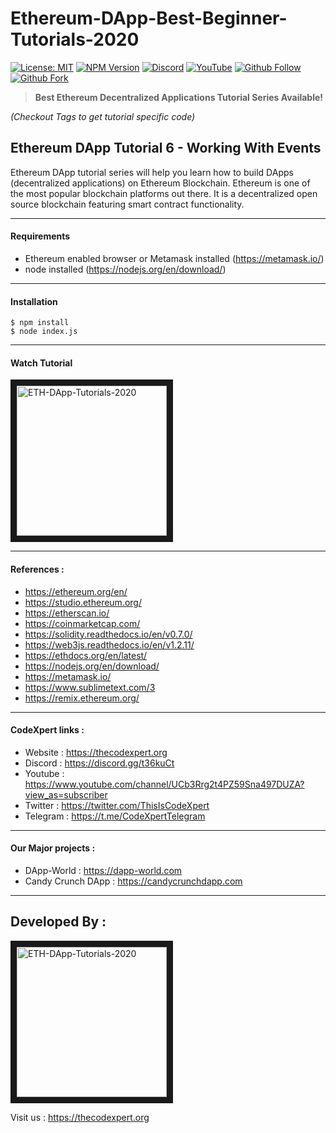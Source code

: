 # Ethereum-DApp-Best-Beginner-Tutorials-2020

[![License: MIT](https://img.shields.io/npm/l/express?color=orange)](https://opensource.org/licenses/MIT)
[![NPM Version](https://img.shields.io/node/v/express?color=blue)]()
[![Discord](https://img.shields.io/discord/475163926187999242?logo=discord)](https://discord.gg/t36kuCt)
[![YouTube](https://img.shields.io/youtube/views/omJRDY6xJss?style=social)](https://www.youtube.com/playlist?list=PLL5pYVd8AWtSx0Gd-0CultL8O67HqvhI4)
[![Github Follow](https://img.shields.io/github/followers/ThisIsCodeXpert?style=social)](https://github.com/ThisIsCodeXpert)
[![Github Fork](https://img.shields.io/github/forks/ThisIsCodeXpert/Ethereum-DApp-Best-Beginner-Tutorials-2020?style=social)](https://github.com/ThisIsCodeXpert/Ethereum-DApp-Best-Beginner-Tutorials-2020)

> **Best Ethereum Decentralized Applications Tutorial Series Available!**

_(Checkout Tags to get tutorial specific code)_

## Ethereum DApp Tutorial 6 - Working With Events

Ethereum DApp tutorial series will help you learn how to build DApps (decentralized applications) on Ethereum Blockchain. Ethereum is one of the most popular blockchain platforms out there. It is a decentralized open source blockchain featuring smart contract functionality.

---

#### Requirements
- Ethereum enabled browser or Metamask installed (https://metamask.io/)
- node installed (https://nodejs.org/en/download/)
---

#### Installation

```
$ npm install
$ node index.js
```
---

#### Watch Tutorial
<a href="https://www.youtube.com/playlist?list=PLL5pYVd8AWtSx0Gd-0CultL8O67HqvhI4" target="_blank">
  <img src="https://thecodexpert.org/images/ETH-DApp-Tutorials-2020.png" alt="ETH-DApp-Tutorials-2020" width="240" border="10" />
</a>

---
#### References :

- https://ethereum.org/en/
- https://studio.ethereum.org/
- https://etherscan.io/
- https://coinmarketcap.com/
- https://solidity.readthedocs.io/en/v0.7.0/
- https://web3js.readthedocs.io/en/v1.2.11/
- https://ethdocs.org/en/latest/
- https://nodejs.org/en/download/
- https://metamask.io/
- https://www.sublimetext.com/3
- https://remix.ethereum.org/

---
#### CodeXpert links :

- Website : https://thecodexpert.org
- Discord : https://discord.gg/t36kuCt
- Youtube : https://www.youtube.com/channel/UCb3Rrg2t4PZ59Sna497DUZA?view_as=subscriber
- Twitter : https://twitter.com/ThisIsCodeXpert
- Telegram : https://t.me/CodeXpertTelegram

---
#### Our Major projects :
- DApp-World : https://dapp-world.com
- Candy Crunch DApp : https://candycrunchdapp.com

---
## Developed By :
<a href="https://thecodexpert.org" target="_blank">
  <img src="https://thecodexpert.org/images/codexpert-logo.png" alt="ETH-DApp-Tutorials-2020" width="240" border="10" />
</a>

Visit us : https://thecodexpert.org
